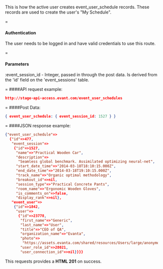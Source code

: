 <!-- --- title: POST /event_user_schedules -->

This is how the active user creates event_user_schedule records. These records are used to create the user's "My Schedule".

=
#### Authentication

The user needs to be logged in and have valid credentials to use this route.

=
#### Parameters

:event_session_id - Integer, passed in through the post data. Is derived from the 'id' field on the 'event_sessions' table.

=
####API request example:
```json
http://stage-api-access.evant.com/event_user_schedules
```

=
####Post Data:
```json
{ event_user_schedule: { event_session_id: 1527 } }
```

=
####JSON response example:

```json
{"event_user_schedule"=>
  {"id"=>477,
   "event_session"=>
    {"id"=>1527,
     "name"=>"Practical Wooden Car",
     "description"=>
      "Seamless global benchmark. Assimilated optimizing neural-net",
     "start_date_time"=>"2014-03-18T18:10:15.000Z",
     "end_date_time"=>"2014-03-18T19:10:15.000Z",
     "track_name"=>"Organic optimal methodology",
     "breakout_id"=>nil,
     "session_type"=>"Practical Concrete Pants",
     "room_name"=>"Ergonomic Wooden Gloves",
     "is_comments_on"=>false,
     "display_rank"=>nil},
   "event_user"=>
    {"id"=>1842,
     "user"=>
      {"id"=>23778,
       "first_name"=>"Generic",
       "last_name"=>"User",
       "title"=>"CEO of QA",
       "organization_name"=>"Evanta",
       "photo"=>
        "https://assets.evanta.com/shared/resources/Users/large/anonymous2.jpg",
       "user_role_id"=>28021,
       "user_connection_id"=>nil}}}}
```

This requests provides a <strong>HTML 201</strong> on success.